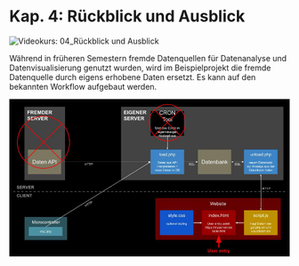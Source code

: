 # Kap. 4: Rückblick und Ausblick

![Videokurs: 04_Rückblick und Ausblick](https://youtu.be/e4NxZvH4lx4?si=9fcdhhgFIidywMZz)

Während in früheren Semestern fremde Datenquellen für Datenanalyse und Datenvisualisierung genutzt wurden, wird im Beispielprojekt die fremde Datenquelle durch eigens erhobene Daten ersetzt. Es kann auf den bekannten Workflow aufgebaut werden.

![Overview](Rückblick+Ausblick.jpg)